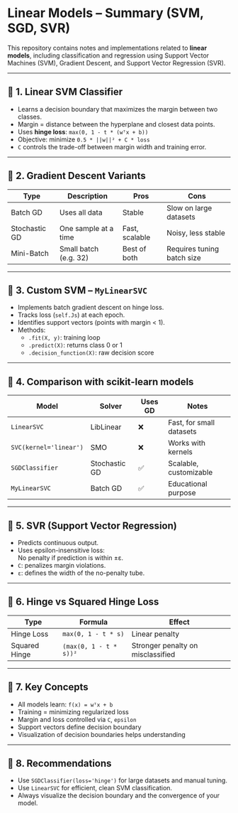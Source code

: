 # Linear Models – Summary (SVM, SGD, SVR)

This repository contains notes and implementations related to **linear models**, including classification and regression using Support Vector Machines (SVM), Gradient Descent, and Support Vector Regression (SVR).

---

## 🔹 1. Linear SVM Classifier

- Learns a decision boundary that maximizes the margin between two classes.
- Margin = distance between the hyperplane and closest data points.
- Uses **hinge loss**: `max(0, 1 - t * (wᵀx + b))`
- Objective: minimize `0.5 * ||w||² + C * loss`
- `C` controls the trade-off between margin width and training error.

---

## 🔹 2. Gradient Descent Variants

| Type         | Description              | Pros           | Cons                     |
|--------------|--------------------------|----------------|--------------------------|
| Batch GD     | Uses all data            | Stable         | Slow on large datasets   |
| Stochastic GD| One sample at a time     | Fast, scalable | Noisy, less stable       |
| Mini-Batch   | Small batch (e.g. 32)    | Best of both   | Requires tuning batch size|

---

## 🔹 3. Custom SVM – `MyLinearSVC`

- Implements batch gradient descent on hinge loss.
- Tracks loss (`self.Js`) at each epoch.
- Identifies support vectors (points with margin < 1).
- Methods:
  - `.fit(X, y)`: training loop
  - `.predict(X)`: returns class 0 or 1
  - `.decision_function(X)`: raw decision score

---

## 🔹 4. Comparison with scikit-learn models

| Model              | Solver             | Uses GD | Notes                        |
|--------------------|--------------------|---------|------------------------------|
| `LinearSVC`        | LibLinear          | ❌      | Fast, for small datasets     |
| `SVC(kernel='linear')` | SMO             | ❌      | Works with kernels           |
| `SGDClassifier`    | Stochastic GD      | ✅      | Scalable, customizable       |
| `MyLinearSVC`      | Batch GD           | ✅      | Educational purpose          |

---

## 🔹 5. SVR (Support Vector Regression)

- Predicts continuous output.
- Uses epsilon-insensitive loss:  
  No penalty if prediction is within ±ε.
- `C`: penalizes margin violations.
- `ε`: defines the width of the no-penalty tube.

---

## 🔹 6. Hinge vs Squared Hinge Loss

| Type              | Formula              | Effect                          |
|-------------------|-----------------------|----------------------------------|
| Hinge Loss        | `max(0, 1 - t * s)`   | Linear penalty                  |
| Squared Hinge     | `(max(0, 1 - t * s))²`| Stronger penalty on misclassified |

---

## 🔹 7. Key Concepts

- All models learn: `f(x) = wᵀx + b`
- Training = minimizing regularized loss
- Margin and loss controlled via `C`, `epsilon`
- Support vectors define decision boundary
- Visualization of decision boundaries helps understanding

---

## 🔹 8. Recommendations

- Use `SGDClassifier(loss='hinge')` for large datasets and manual tuning.
- Use `LinearSVC` for efficient, clean SVM classification.
- Always visualize the decision boundary and the convergence of your model.
